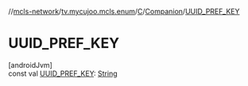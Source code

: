 //[mcls-network](../../../../index.md)/[tv.mycujoo.mcls.enum](../../index.md)/[C](../index.md)/[Companion](index.md)/[UUID_PREF_KEY](-u-u-i-d_-p-r-e-f_-k-e-y.md)

# UUID_PREF_KEY

[androidJvm]\
const val [UUID_PREF_KEY](-u-u-i-d_-p-r-e-f_-k-e-y.md): [String](https://kotlinlang.org/api/latest/jvm/stdlib/kotlin/-string/index.html)
